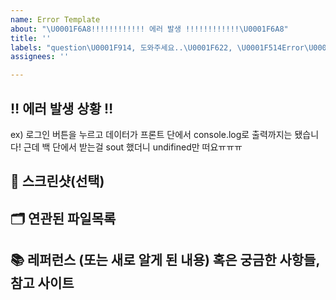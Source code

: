 ```yaml
---
name: Error Template
about: "\U0001F6A8!!!!!!!!!!!! 에러 발생 !!!!!!!!!!!!\U0001F6A8"
title: ''
labels: "question\U0001F914, 도와주세요..\U0001F622, \U0001F514Error\U0001F514"
assignees: ''

---
```


## ‼️ 에러 발생 상황 ‼️
<!-- 앞뒤 상황 자세하게 설명 부탁드립니다! -->

ex) 로그인 버튼을 누르고 데이터가 프론트 단에서 console.log로 출력까지는 됐습니다! 근데 백 단에서 받는걸 sout 했더니 undifined만 떠요ㅠㅠㅠ

## 📸 스크린샷(선택)
<!-- 스크린샷이 필요한 스크린샷을 첨부해주세요 -->

## 🗂️ 연관된 파일목록
<!-- 해당 기능에 여결되어 있는 파일들 이름을 작성해주세요!
(어떤게 어떤 파일인지 작성도 해주시면...🙆)-->

## 📚 레퍼런스 (또는 새로 알게 된 내용) 혹은 궁금한 사항들, 참고 사이트 
<!-- 참고할 사항이 있다면 적어주세요 -->

